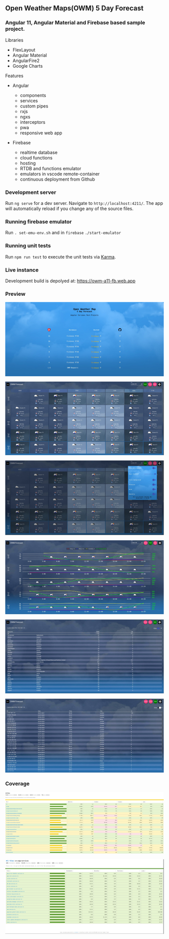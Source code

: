 ## Open Weather Maps(OWM) 5 Day Forecast

### Angular 11, Angular Material and Firebase based sample project.

Libraries

- FlexLayout
- Angular Material
- AngularFire2
- Google Charts

Features

- Angular

  - components
  - services
  - custom pipes
  - rxjs
  - ngxs
  - interceptors
  - pwa
  - responsive web app

- Firebase

  - realtime database
  - cloud functions
  - hosting
  - RTDB and functions emulator
  - emulators in vscode remote-container 
  - continuous deployment from Github



### Development server

Run `ng serve` for a dev server. Navigate to `http://localhost:4211/`. The app will automatically reload if you change any of the source files.

### Running firebase emulator

Run `. set-emu-env.sh` and in `firebase` `./start-emulator`

### Running unit tests

Run `npm run test` to execute the unit tests via [Karma](https://karma-runner.github.io).

### Live instance

Development build is depolyed at: https://owm-a11-fb.web.app

### Preview

![preview1](/misc/Screenshot_20210130_020819.jpg)

![preview2](/misc/Screenshot_20210130_020518.jpg)

![preview3](/misc/Screenshot_20210130_020621.jpg)

![preview4](/misc/Screenshot_20210130_020732.jpg)

![preview5](/misc/Screenshot_20210130_020800.jpg)

![preview6](/misc/Screenshot_20210130_020912.jpg)



### Coverage

![coverage-all](/misc/owm-a11-fb-coverage-all.jpg)

![coverage-services](/misc/owm-a11-coverage-services-Screenshot_20210526_142950.jpg)
